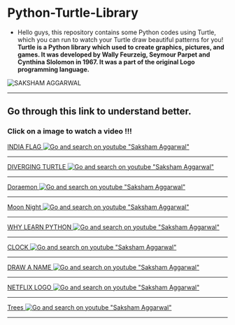 # Python-Turtle-Library
* Hello guys, this repository contains some Python codes using Turtle, which you can run to watch your Turtle draw beautiful patterns for you! <br>
**Turtle is a Python library which used to create graphics, pictures, and games. It was developed by Wally Feurzeig, Seymour Parpet and Cynthina Slolomon in 1967. It was a part of the original Logo programming language.**

![SAKSHAM AGGARWAL](https://lh3.googleusercontent.com/a-/AOh14GhMBzpI4OmFkx0jIkKNeGudjxA9ifbtLyE-uqie1Ms=s200-k-no-rp-mo)

***
## Go through this link to understand better.<br>
### Click on a image to watch a video !!!


[INDIA FLAG ![Go and search on youtube "Saksham Aggarwal"](https://i.ytimg.com/vi/7i-OxuR35gc/hqdefault.jpg?sqp=-oaymwEcCPYBEIoBSFXyq4qpAw4IARUAAIhCGAFwAcABBg==&rs=AOn4CLC3nTnUQcqe6w-SY5SrSNht3RG68g)](https://youtu.be/7i-OxuR35gc)

***
[DIVERGING TURTLE ![Go and search on youtube "Saksham Aggarwal"](https://i.ytimg.com/vi/-K4YIj-kCBY/hqdefault.jpg?sqp=-oaymwEcCPYBEIoBSFXyq4qpAw4IARUAAIhCGAFwAcABBg==&rs=AOn4CLAqAsu0rrMr4Kf_-MyukXPC-6dE1Q)](https://youtu.be/-K4YIj-kCBY)

***
[Doraemon ![Go and search on youtube "Saksham Aggarwal"](https://i.ytimg.com/vi/nXEQY1nz4tE/hqdefault.jpg?sqp=-oaymwEcCPYBEIoBSFXyq4qpAw4IARUAAIhCGAFwAcABBg==&rs=AOn4CLCwHuFWGyVJXunk4jAX1VdQz281CA)](https://youtu.be/nXEQY1nz4tE)

***
[Moon Night ![Go and search on youtube "Saksham Aggarwal"](https://i.ytimg.com/vi/5N_Qd4E-vO8/hqdefault.jpg?sqp=-oaymwEcCPYBEIoBSFXyq4qpAw4IARUAAIhCGAFwAcABBg==&rs=AOn4CLAKZLDUcQ8YM2sHiKFISwJHv4sZfA)](https://youtu.be/5N_Qd4E-vO8)

***
[WHY LEARN PYTHON ![Go and search on youtube "Saksham Aggarwal"](https://i.ytimg.com/an_webp/w1s-ZKkbeFQ/mqdefault_6s.webp?du=3000&sqp=CIy884QG&rs=AOn4CLDorhnxxBgltcXUqcFNWcH-dEMG3Q)](https://www.youtube.com/watch?v=w1s-ZKkbeFQ&t=9s)

***
[CLOCK ![Go and search on youtube "Saksham Aggarwal"](https://i.ytimg.com/vi/IQjsxHwVerE/hqdefault.jpg?sqp=-oaymwEcCPYBEIoBSFXyq4qpAw4IARUAAIhCGAFwAcABBg==&rs=AOn4CLBq6KRJnf_iPdJXIICQNlKmbLIzAw)](https://www.youtube.com/watch?v=IQjsxHwVerE)

***
[DRAW A NAME ![Go and search on youtube "Saksham Aggarwal"](https://i.ytimg.com/vi/YLWobeEFaVc/hqdefault.jpg?sqp=-oaymwEcCPYBEIoBSFXyq4qpAw4IARUAAIhCGAFwAcABBg==&rs=AOn4CLAxJczUVO0xE2nVhKXVDpb88pZB3Q)](https://www.youtube.com/watch?v=YLWobeEFaVc)

***
[NETFLIX LOGO ![Go and search on youtube "Saksham Aggarwal"](https://i.ytimg.com/vi/8njUIyugK3E/hqdefault.jpg?sqp=-oaymwEcCPYBEIoBSFXyq4qpAw4IARUAAIhCGAFwAcABBg==&rs=AOn4CLA565jMpjpo4xn4Pl3Zr04T7ziRtQ)](https://www.youtube.com/watch?v=8njUIyugK3E)

***
[Trees ![Go and search on youtube "Saksham Aggarwal"](https://i.ytimg.com/vi/kkc8eAqn414/hqdefault.jpg?sqp=-oaymwEcCPYBEIoBSFXyq4qpAw4IARUAAIhCGAFwAcABBg==&rs=AOn4CLDnTWH0m9g-APbhP6XTC82rY7iz9w)](https://youtu.be/kkc8eAqn414)


***
